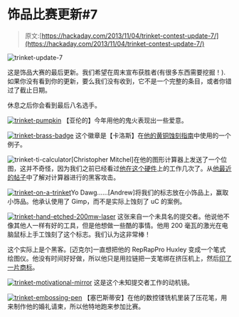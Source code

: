 # 饰品比赛更新#7

> 原文:[https://hackaday.com/2013/11/04/trinket-contest-update-7/](https://hackaday.com/2013/11/04/trinket-contest-update-7/)

![trinket-update-7](../Images/d2094cad214c20fbdef64d3e9eefb0af.png)

这是饰品大赛的最后更新。我们希望在周末宣布获胜者(有很多东西需要挖掘！).如果你没有看到你的更新，要么我们没有收到，它不是一个完整的条目，或者你错过了截止日期。

休息之后你会看到最后八名选手。

[![trinket-pumpkin](../Images/f574349af4ea0e6f0a53710b7e8a7431.png)](http://hackaday.com/wp-content/uploads/2013/11/trinket-pumpkin.jpg) 【亚伦的】今年用他的鬼火表现出一些爱意。

[![trinket-brass-badge](../Images/ee301b11b0c90420126dd40c6e4ed7e1.png)](http://hackaday.com/wp-content/uploads/2013/11/trinket-brass-badge.jpg) 这个徽章是【卡洛斯】在[他的黄铜蚀刻指南](http://www.instructables.com/id/Etch-a-badge/)中使用的一个例子。

![trinket-ti-calculator](../Images/e5a8c9a0c6255aefeeca6467bedb51f4.png)[Christopher Mitchel]在他的图形计算器上发送了一个位图，这并不奇怪，因为我们之前已经看过[他在这个硬件](http://hackaday.com/2010/12/16/peer-network-using-graphing-calculators/)上的工作几次了。从[他最近的帖子](http://www.cemetech.net/projects/item.php?id=49)中了解对计算器进行的黑客攻击。

[![trinket-on-a-trinket](../Images/2f0ce4383346302a971a815105f372ad.png)](http://hackaday.com/wp-content/uploads/2013/11/trinket-on-a-trinket.jpg)Yo Dawg……[Andrew]将我们的标志放在小饰品上，赢取小饰品。他承认使用了 Gimp，而不是实际上蚀刻了 uC 的案例。

[![trinket-hand-etched-200mw-laser](../Images/5e7ebdde2970c131f1c2efedfa192a54.png)](http://hackaday.com/wp-content/uploads/2013/11/trinket-hand-etched-200mw-laser.jpg) 这张来自一个未具名的提交者。他说他不像其他人一样有好的工具，但是他想做一些酷的事情。他用 200 毫瓦的激光在电脑鼠标上手工蚀刻了这个标志。我们认为这非常棒！

这个实际上是个黑客。[迈克尔]一直想把他的 RepRapPro Huxley 变成一个笔式绘图仪。他没有时间好好做，所以他只是用拉链把一支笔绑在挤压机上，然后[印了一片商标](http://www.youtube.com/watch?v=k-9QPjXV32g)。

[![trinket-motivational-mirror](../Images/d83fc0960d4ea340d9ac6858459876c4.png)](http://hackaday.com/wp-content/uploads/2013/11/trinket-motivational-mirror.jpg) 这是这个未知提交者工作的动机镜。

[![trinket-embossing-pen](../Images/40799b96d7cbae518a7f36106ed9331e.png)](http://hackaday.com/wp-content/uploads/2013/11/trinket-embossing-pen.jpg) 【塞巴斯蒂安】在他的数控镂铣机里装了压花笔，用来制作他的婚礼请柬，所以他特地跑来参加比赛。